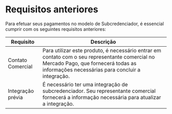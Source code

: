 # Requisitos anteriores

Para efetuar seus pagamentos no modelo de Subcredenciador, é essencial cumprir com os seguintes requisitos anteriores:

| Requisito | Descrição |
|---|---|
| Contato Comercial | Para utilizar este produto, é necessário entrar em contato com o seu representante comercial no Mercado Pago, que fornecerá todas as informações necessárias para concluir a integração. |
| Integração prévia | É necessário ter uma integração de subcredenciador. Seu representante comercial fornecerá a informação necessária para atualizar a integração. |

